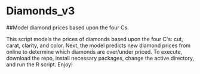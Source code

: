 # Diamonds_v3
##Model diamond prices based upon the four Cs.  

This script models the prices of diamonds based upon the four C's:  cut, carat, clarity, and color.  Next, the model predicts new diamond prices from online to determine which diamonds are over/under priced.  To execute, download the repo, install necessary packages, change the active directory, and run the R script.  Enjoy!
